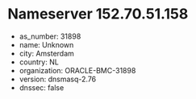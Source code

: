 # Nameserver 152.70.51.158

* as_number: 31898
* name: Unknown
* city: Amsterdam
* country: NL
* organization: ORACLE-BMC-31898
* version: dnsmasq-2.76
* dnssec: false
